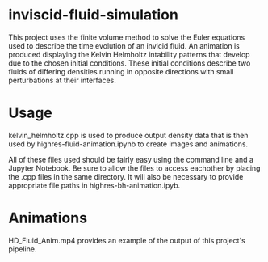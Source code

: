 # inviscid-fluid-simulation

This project uses the finite volume method to solve the Euler equations used to describe the time evolution of an invicid fluid. An animation is produced displaying the Kelvin Helmholtz intability patterns that develop due to the chosen initial conditions. These initial conditions describe two fluids of differing densities running in opposite directions with small perturbations at their interfaces.

# Usage

kelvin_helmholtz.cpp is used to produce output density data that is then used by highres-fluid-animation.ipynb to create images and animations.

All of these files used should be fairly easy using the command line and a Jupyter Notebook. Be sure to allow the files to access eachother by placing the .cpp files in the same directory. It will also be necessary to provide appropriate file paths in highres-bh-animation.ipyb.

# Animations

HD_Fluid_Anim.mp4 provides an example of the output of this project's pipeline.
